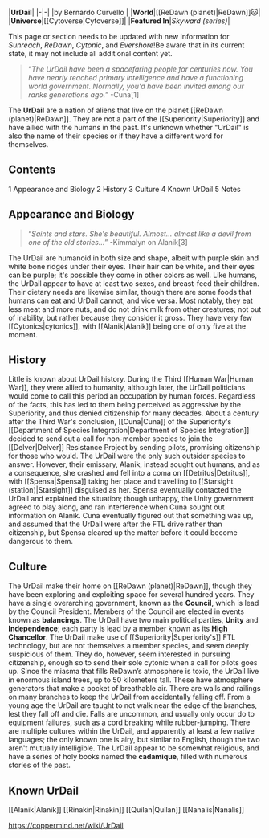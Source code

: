 |**UrDail**|
|-|-|
|by  Bernardo Curvello |
|**World**|[[ReDawn (planet)\|ReDawn]]🐱︎|
|**Universe**|[[Cytoverse\|Cytoverse]]|
|**Featured In**|*Skyward (series)*|

This page or section needs to be updated with new information for *Sunreach*, *ReDawn*, *Cytonic*, and *Evershore*!Be aware that in its current state, it may not include all additional content yet.

>“*The UrDail have been a spacefaring people for centuries now. You have nearly reached primary intelligence and have a functioning world government. Normally, you'd have been invited among our ranks generations ago.*”
\-Cuna[1]


The **UrDail** are a nation of aliens that live on the planet [[ReDawn (planet)\|ReDawn]]. They are not a part of the [[Superiority\|Superiority]] and have allied with the humans in the past. It's unknown whether "UrDail" is also the name of their species or if they have a different word for themselves.

## Contents

1 Appearance and Biology
2 History
3 Culture
4 Known UrDail
5 Notes


## Appearance and Biology
>“*Saints and stars. She's beautiful. Almost… almost like a devil from one of the old stories…*”
\-Kimmalyn on Alanik[3]


The UrDail are humanoid in both size and shape, albeit with purple skin and white bone ridges under their eyes. Their hair can be white, and their eyes can be purple; it's possible they come in other colors as well. Like humans, the UrDail appear to have at least two sexes, and breast-feed their children. Their dietary needs are likewise similar, though there are some foods that humans can eat and UrDail cannot, and vice versa. Most notably, they eat less meat and more nuts, and do not drink milk from other creatures; not out of inability, but rather because they consider it gross.
They have very few [[Cytonics\|cytonics]], with [[Alanik\|Alanik]] being one of only five at the moment.

## History
Little is known about UrDail history. During the Third [[Human War\|Human War]], they were allied to humanity, although later, the UrDail politicians would come to call this period an occupation by human forces. Regardless of the facts, this has led to them being perceived as aggressive by the Superiority, and thus denied citizenship for many decades.
About a century after the Third War's conclusion, [[Cuna\|Cuna]] of the Superiority's [[Department of Species Integration\|Department of Species Integration]] decided to send out a call for non-member species to join the [[Delver\|Delver]] Resistance Project by sending pilots, promising citizenship for those who would. The UrDail were the only such outsider species to answer. However, their emissary, Alanik, instead sought out humans, and as a consequence, she crashed and fell into a coma on [[Detritus\|Detritus]], with [[Spensa\|Spensa]] taking her place and travelling to [[Starsight (station)\|Starsight]] disguised as her.
Spensa eventually contacted the UrDail and explained the situation; though unhappy, the Unity government agreed to play along, and ran interference when Cuna sought out information on Alanik. Cuna eventually figured out that something was up, and assumed that the UrDail were after the FTL drive rather than citizenship, but Spensa cleared up the matter before it could become dangerous to them.

## Culture
The UrDail make their home on [[ReDawn (planet)\|ReDawn]], though they have been exploring and exploiting space for several hundred years. They have a single overarching government, known as the **Council**, which is lead by the Council President. Members of the Council are elected in events known as **balancings**. The UrDail have two main political parties, **Unity** and **Independence**; each party is lead by a member known as its **High Chancellor**. The UrDail make use of [[Superiority\|Superiority's]] FTL technology, but are not themselves a member species, and seem deeply suspicious of them. They do, however, seem interested in pursuing citizenship, enough so to send their sole cytonic when a call for pilots goes up.
Since the miasma that fills ReDawn’s atmosphere is toxic, the UrDail live in enormous island trees, up to 50 kilometers tall. These have atmosphere generators that make a pocket of breathable air. There are walls and railings on many branches to keep the UrDail from accidentally falling off. From a young age the UrDail are taught to not walk near the edge of the branches, lest they fall off and die. Falls are uncommon, and usually only occur do to equipment failures, such as a cord breaking while rubber-jumping.
There are multiple cultures within the UrDail, and apparently at least a few native languages; the only known one is airy, but similar to English, though the two aren't mutually intelligible. The UrDail appear to be somewhat religious, and have a series of holy books named the **cadamique**, filled with numerous stories of the past.

## Known UrDail
[[Alanik\|Alanik]]
[[Rinakin\|Rinakin]]
[[Quilan\|Quilan]]
[[Nanalis\|Nanalis]]


https://coppermind.net/wiki/UrDail